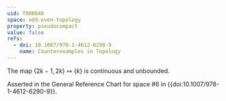 ```yaml
---
uid: T000848
space: odd-even-topology
property: pseudocompact
value: false
refs:
  - doi: 10.1007/978-1-4612-6290-9 
    name: Counterexamples in Topology
---
```

The map $\{2k-1,2k\} \mapsto \{k\}$ is continuous and unbounded.

Asserted in the General Reference Chart for space #6 in
{{doi:10.1007/978-1-4612-6290-9}}.
